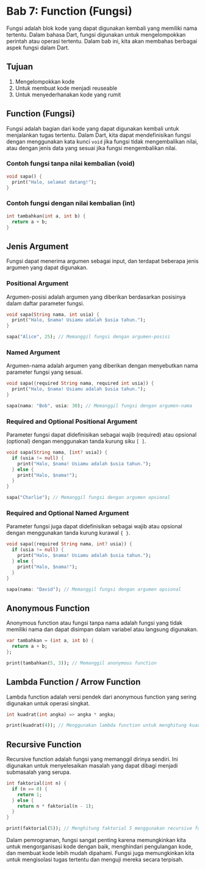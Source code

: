 # Bab 7: Function (Fungsi)

Fungsi adalah blok kode yang dapat digunakan kembali yang memiliki nama tertentu. Dalam bahasa Dart, fungsi digunakan untuk mengelompokkan perintah atau operasi tertentu. Dalam bab ini, kita akan membahas berbagai aspek fungsi dalam Dart.

## Tujuan
1. Mengelompokkan kode
2. Untuk membuat kode menjadi reuseable
3. Untuk menyederhanakan kode yang rumit

## Function (Fungsi)
Fungsi adalah bagian dari kode yang dapat digunakan kembali untuk menjalankan tugas tertentu. Dalam Dart, kita dapat mendefinisikan fungsi dengan menggunakan kata kunci `void` jika fungsi tidak mengembalikan nilai, atau dengan jenis data yang sesuai jika fungsi mengembalikan nilai.

### Contoh fungsi tanpa nilai kembalian (void)
```dart
void sapa() {
  print("Halo, selamat datang!");
}
```

### Contoh fungsi dengan nilai kembalian (int)
```dart
int tambahkan(int a, int b) {
  return a + b;
}
```

## Jenis Argument
Fungsi dapat menerima argumen sebagai input, dan terdapat beberapa jenis argumen yang dapat digunakan.

### Positional Argument
Argumen-posisi adalah argumen yang diberikan berdasarkan posisinya dalam daftar parameter fungsi.

```dart
void sapa(String nama, int usia) {
  print("Halo, $nama! Usiamu adalah $usia tahun.");
}

sapa("Alice", 25); // Memanggil fungsi dengan argumen-posisi
```

### Named Argument
Argumen-nama adalah argumen yang diberikan dengan menyebutkan nama parameter fungsi yang sesuai.

```dart
void sapa({required String nama, required int usia}) {
  print("Halo, $nama! Usiamu adalah $usia tahun.");
}

sapa(nama: "Bob", usia: 30); // Memanggil fungsi dengan argumen-nama
```

### Required and Optional Positional Argument
Parameter fungsi dapat didefinisikan sebagai wajib (required) atau opsional (optional) dengan menggunakan tanda kurung siku `[ ]`.

```dart
void sapa(String nama, [int? usia]) {
  if (usia != null) {
    print("Halo, $nama! Usiamu adalah $usia tahun.");
  } else {
    print("Halo, $nama!");
  }
}

sapa("Charlie"); // Memanggil fungsi dengan argumen opsional
```

### Required and Optional Named Argument
Parameter fungsi juga dapat didefinisikan sebagai wajib atau opsional dengan menggunakan tanda kurung kurawal `{ }`.

```dart
void sapa({required String nama, int? usia}) {
  if (usia != null) {
    print("Halo, $nama! Usiamu adalah $usia tahun.");
  } else {
    print("Halo, $nama!");
  }
}

sapa(nama: "David"); // Memanggil fungsi dengan argumen opsional
```

## Anonymous Function
Anonymous function atau fungsi tanpa nama adalah fungsi yang tidak memiliki nama dan dapat disimpan dalam variabel atau langsung digunakan.

```dart
var tambahkan = (int a, int b) {
  return a + b;
};

print(tambahkan(5, 3)); // Memanggil anonymous function
```

## Lambda Function / Arrow Function
Lambda function adalah versi pendek dari anonymous function yang sering digunakan untuk operasi singkat.

```dart
int kuadrat(int angka) => angka * angka;

print(kuadrat(4)); // Menggunakan lambda function untuk menghitung kuadrat
```

## Recursive Function
Recursive function adalah fungsi yang memanggil dirinya sendiri. Ini digunakan untuk menyelesaikan masalah yang dapat dibagi menjadi submasalah yang serupa.

```dart
int faktorial(int n) {
  if (n == 0) {
    return 1;
  } else {
    return n * faktorial(n - 1);
  }
}

print(faktorial(5)); // Menghitung faktorial 5 menggunakan recursive function
```

Dalam pemrograman, fungsi sangat penting karena memungkinkan kita untuk mengorganisasi kode dengan baik, menghindari pengulangan kode, dan membuat kode lebih mudah dipahami. Fungsi juga memungkinkan kita untuk mengisolasi tugas tertentu dan menguji mereka secara terpisah.